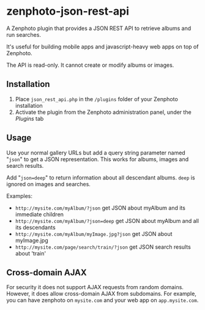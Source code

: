 zenphoto-json-rest-api
=================================

A Zenphoto plugin that provides a JSON REST API to retrieve albums and run searches. 

It's useful for building mobile apps and javascript-heavy web apps on top of Zenphoto.

The API is read-only.  It cannot create or modify albums or images.

## Installation
1. Place `json_rest_api.php` in the `/plugins` folder of your Zenphoto installation
2. Activate the plugin from the Zenphoto administration panel, under the *Plugins* tab
    
## Usage
Use your normal gallery URLs but add a query string parameter named "`json`" to get a JSON representation.  This works for albums, images and search results.   

Add "`json=deep`" to return information about all descendant albums.  `deep` is ignored on images and searches.

Examples:
* `http://mysite.com/myAlbum/?json` get JSON about myAlbum and its immediate children
* `http://mysite.com/myAlbum/?json=deep` get JSON  about myAlbum and all its descendants
* `http://mysite.com/myAlbum/myImage.jpg?json` get JSON about myImage.jpg
* `http://mysite.com/page/search/train/?json` get JSON search results about 'train'

## Cross-domain AJAX
For security it does not support AJAX requests from random domains. However, it does allow cross-domain AJAX from subdomains.   For example, you can have zenphoto on `mysite.com` and your web app on `app.mysite.com`.
